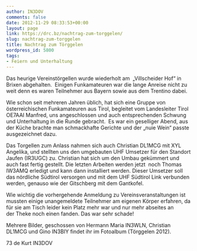 ```yaml
---
author: IN3DOV
comments: false
date: 2012-11-29 08:33:53+00:00
layout: page
link: https://drc.bz/nachtrag-zum-torggelen/
slug: nachtrag-zum-torggelen
title: Nachtrag zum Törggelen
wordpress_id: 5800
tags:
- Feiern und Unterhaltung
---
```


Das heurige Vereinstörgellen wurde wiederholt am  „Villscheider Hof“ in Brixen abgehalten.  Einigen Funkamateuren war die lange Anreise nicht zu weit denn es waren Teilnehmer aus Bayern sowie aus dem Trentino dabei.  




Wie schon seit mehreren Jahren üblich, hat sich eine Gruppe von österreichischen Funkamateuren aus Tirol, begleitet vom Landesleiter Tirol OE7AAI Manfred, uns angeschlossen und auch entsprechenden Schwung und Unterhaltung in die Runde gebracht.  Es war ein geselliger Abend, aus der Küche brachte man schmackhafte Gerichte und der „nuie Wein“ passte ausgezeichnet dazu. 




Das Torgellen zum Anlass nahmen sich auch Christian DL1MCG mit XYL Angelika, und stellten uns den umgebauten UHF Umsetzer für den Standort Jaufen (IR3UGC) zu. Christian hat sich um den Umbau gekümmert und auch fast fertig gestellt. Die letzten Arbeiten werden jetzt  noch Thomas IW3AMQ erledigt und kann dann installiert werden. Dieser Umsetzer soll das nördliche Südtirol versorgen und mit dem UHF Südtirol Link verbunden werden, genauso wie der Gitschberg mit dem Gantkofel.




Wie wichtig die vorhergehende Anmeldung zu Vereinsveranstaltungen ist mussten einige unangemeldete Teilnehmer am eigenen Körper erfahren, da für sie am Tisch leider kein Platz mehr war und nur mehr abseites an der Theke noch einen fanden. Das war sehr schade!




Mehrere Bilder, geschossen von Hermann Maria IN3WLN, Christian DL1MCG und Gino IN3BIY findet ihr im Fotoalbum (Törggelen 2012). 




73 de Kurt IN3DOV
